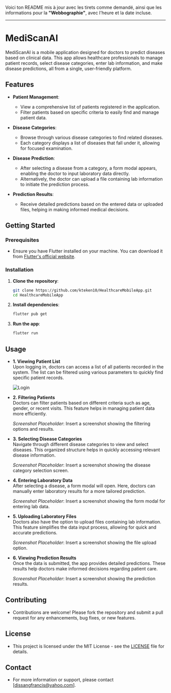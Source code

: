 Voici ton README mis à jour avec les tirets comme demandé, ainsi que les informations pour la **"Webbographie"**, avec l'heure et la date incluse.

---

# MediScanAI

MediScanAI is a mobile application designed for doctors to predict diseases based on clinical data. This app allows healthcare professionals to manage patient records, select disease categories, enter lab information, and make disease predictions, all from a single, user-friendly platform.

## Features

- **Patient Management**:  
   - View a comprehensive list of patients registered in the application.  
   - Filter patients based on specific criteria to easily find and manage patient data.

- **Disease Categories**:  
   - Browse through various disease categories to find related diseases.  
   - Each category displays a list of diseases that fall under it, allowing for focused examination.

- **Disease Prediction**:  
   - After selecting a disease from a category, a form modal appears, enabling the doctor to input laboratory data directly.  
   - Alternatively, the doctor can upload a file containing lab information to initiate the prediction process.

- **Prediction Results**:  
   - Receive detailed predictions based on the entered data or uploaded files, helping in making informed medical decisions.

## Getting Started

### Prerequisites

- Ensure you have Flutter installed on your machine. You can download it from [Flutter's official website](https://flutter.dev/docs/get-started/install).

### Installation

1. **Clone the repository**:
   ```bash
   git clone https://github.com/kteken10/HealthcareMobileApp.git
   cd HealthcareMobileApp
   ```

2. **Install dependencies**:
   ```bash
   flutter pub get
   ```

3. **Run the app**:
   ```bash
   flutter run
   ```

## Usage

- **1. Viewing Patient List**  
  Upon logging in, doctors can access a list of all patients recorded in the system. The list can be filtered using various parameters to quickly find specific patient records.

  ![Login](https://github.com/user-attachments/assets/dc9c3d73-6a0e-4d33-86cf-ec5b99f62d73)

- **2. Filtering Patients**  
  Doctors can filter patients based on different criteria such as age, gender, or recent visits. This feature helps in managing patient data more efficiently.

  *Screenshot Placeholder*: Insert a screenshot showing the filtering options and results.

- **3. Selecting Disease Categories**  
  Navigate through different disease categories to view and select diseases. This organized structure helps in quickly accessing relevant disease information.

  *Screenshot Placeholder*: Insert a screenshot showing the disease category selection screen.

- **4. Entering Laboratory Data**  
  After selecting a disease, a form modal will open. Here, doctors can manually enter laboratory results for a more tailored prediction.

  *Screenshot Placeholder*: Insert a screenshot showing the form modal for entering lab data.

- **5. Uploading Laboratory Files**  
  Doctors also have the option to upload files containing lab information. This feature simplifies the data input process, allowing for quick and accurate predictions.

  *Screenshot Placeholder*: Insert a screenshot showing the file upload option.

- **6. Viewing Prediction Results**  
  Once the data is submitted, the app provides detailed predictions. These results help doctors make informed decisions regarding patient care.

  *Screenshot Placeholder*: Insert a screenshot showing the prediction results.

## Contributing

- Contributions are welcome! Please fork the repository and submit a pull request for any enhancements, bug fixes, or new features.

## License

- This project is licensed under the MIT License - see the [LICENSE](LICENSE) file for details.

## Contact

- For more information or support, please contact [dissangfrancis@yahoo.com].
